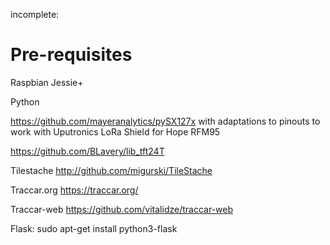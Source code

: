 incomplete:

# Pre-requisites

Raspbian Jessie+

Python

https://github.com/mayeranalytics/pySX127x with adaptations to pinouts to work with Uputronics LoRa Shield for Hope RFM95

https://github.com/BLavery/lib_tft24T

Tilestache http://github.com/migurski/TileStache

Traccar.org https://traccar.org/

Traccar-web https://github.com/vitalidze/traccar-web

Flask: sudo apt-get install python3-flask

